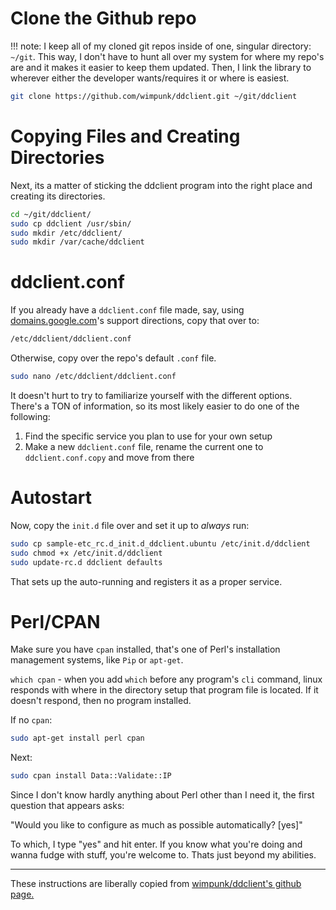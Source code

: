 # Clone the Github repo

!!! note:
    I keep all of my cloned git repos inside of one, singular directory: `~/git`. This way, I don't have to hunt all over my system for where my repo's are and it makes it easier to keep them updated. Then, I link the library to wherever either the developer wants/requires it or where is easiest.

```bash
git clone https://github.com/wimpunk/ddclient.git ~/git/ddclient
```

# Copying Files and Creating Directories

Next, its a matter of sticking the ddclient program into the right place  and creating its directories.

```bash
cd ~/git/ddclient/
sudo cp ddclient /usr/sbin/
sudo mkdir /etc/ddclient/
sudo mkdir /var/cache/ddclient
```

# ddclient.conf

If you already have a `ddclient.conf` file made, say, using [domains.google.com](domains.google.com)'s support directions, copy that over to:

```bash
/etc/ddclient/ddclient.conf
```

Otherwise, copy over the repo's default `.conf` file.

```bash
sudo nano /etc/ddclient/ddclient.conf
```

It doesn't hurt to try to familiarize yourself with the different options. There's a TON of information, so its most likely easier to do one of the following:

1. Find the specific service you plan to use for your own setup
2. Make a new `ddclient.conf` file, rename the current one to `ddclient.conf.copy` and move from there

# Autostart

Now, copy the `init.d` file over and set it up to _always_ run:

```bash
sudo cp sample-etc_rc.d_init.d_ddclient.ubuntu /etc/init.d/ddclient
sudo chmod +x /etc/init.d/ddclient
sudo update-rc.d ddclient defaults
```

That sets up the auto-running and registers it as a proper service.

# Perl/CPAN

Make sure you have `cpan` installed, that's one of Perl's installation management systems, like `Pip` or `apt-get`.

`which cpan` - when you add `which` before any program's `cli` command, linux responds with where in the directory setup that program file is located. If it doesn't respond, then no program installed.

If no `cpan`:

```bash
sudo apt-get install perl cpan
```

Next:

```bash
sudo cpan install Data::Validate::IP
```

Since I don't know hardly anything about Perl other than I need it, the first question that appears asks:

"Would you like to configure as much as possible automatically? [yes]"

To which, I type "yes" and hit enter. If you know what you're doing and wanna fudge with stuff, you're welcome to. Thats just beyond my abilities.

* * *

These instructions are liberally copied from [wimpunk/ddclient's github page.](https://github.com/wimpunk/ddclient)
